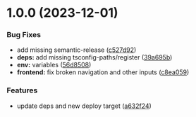 # 1.0.0 (2023-12-01)


### Bug Fixes

* add missing semantic-release ([c527d92](https://github.com/Satisfactory-KMods/kbot2/commit/c527d92a2462c796c6ff3019f85b352c84135b2a))
* **deps:** add missing tsconfig-paths/register ([39a695b](https://github.com/Satisfactory-KMods/kbot2/commit/39a695b34dfe2aaf318114a62aa3eead524ab211))
* **env:** variables ([56d8508](https://github.com/Satisfactory-KMods/kbot2/commit/56d8508c685e305bca8aac7fb398e120e82d5387))
* **frontend:** fix broken navigation and other inputs ([c8ea059](https://github.com/Satisfactory-KMods/kbot2/commit/c8ea059e4df3117d826f18afa013811d05a41f8d))


### Features

* update deps and new deploy target ([a632f24](https://github.com/Satisfactory-KMods/kbot2/commit/a632f248b50384a6ff9d2a69908dd94688b6743f))
